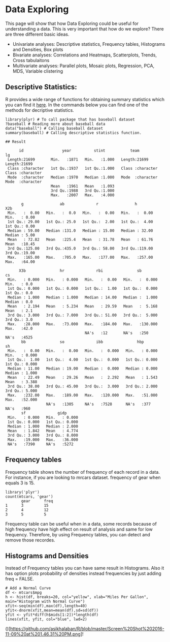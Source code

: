 
# Data Exploring

This page will show that how Data Exploring could be useful for understanding a data. 
This is very important that how do we explore? There are three different basic ideas. 
- Univariate analyses: Descriptive statistics, Frequency tables, Histograms and Densities, Box plots
- Bivariate analyses: Correlations and Heatmaps, Scatterplots, Trends, Cross tabulaitons
- Multivariate analyses: Parallel plots, Mosaic plots, Regression, PCA, MDS, Variable clistering


## Descriptive Statistics:

R provides a wide range of functions for obtaining summary statistics which you can find it [here](http://www.statmethods.net/stats/descriptives.html). 
In the commands below you can find one of the methods for decriptive statistics.
```
library(plyr) # To call package that has baseball dataset
?baseball # Reading more about baseball data
data("baseball") # Calling baseball dataset
summary(baseball) # Calling descriptive statistics function. 

## Result

      id                 year          stint           team                lg           
 Length:21699       Min.   :1871   Min.   :1.000   Length:21699       Length:21699      
 Class :character   1st Qu.:1937   1st Qu.:1.000   Class :character   Class :character  
 Mode  :character   Median :1970   Median :1.000   Mode  :character   Mode  :character  
                    Mean   :1961   Mean   :1.093                                        
                    3rd Qu.:1988   3rd Qu.:1.000                                        
                    Max.   :2007   Max.   :4.000                                        
                                                                                        
       g                ab              r                h               X2b       
 Min.   :  0.00   Min.   :  0.0   Min.   :  0.00   Min.   :  0.00   Min.   : 0.00  
 1st Qu.: 29.00   1st Qu.: 25.0   1st Qu.:  2.00   1st Qu.:  4.00   1st Qu.: 0.00  
 Median : 59.00   Median :131.0   Median : 15.00   Median : 32.00   Median : 5.00  
 Mean   : 72.82   Mean   :225.4   Mean   : 31.78   Mean   : 61.76   Mean   :10.45  
 3rd Qu.:125.00   3rd Qu.:435.0   3rd Qu.: 58.00   3rd Qu.:119.00   3rd Qu.:19.00  
 Max.   :165.00   Max.   :705.0   Max.   :177.00   Max.   :257.00   Max.   :64.00  
                                                                                   
      X3b               hr              rbi               sb                cs      
 Min.   : 0.000   Min.   : 0.000   Min.   :  0.00   Min.   :  0.000   Min.   : 0.0  
 1st Qu.: 0.000   1st Qu.: 0.000   1st Qu.:  1.00   1st Qu.:  0.000   1st Qu.: 0.0  
 Median : 1.000   Median : 1.000   Median : 14.00   Median :  1.000   Median : 0.0  
 Mean   : 2.194   Mean   : 5.234   Mean   : 29.59   Mean   :  5.168   Mean   : 2.1  
 3rd Qu.: 3.000   3rd Qu.: 7.000   3rd Qu.: 51.00   3rd Qu.:  5.000   3rd Qu.: 3.0  
 Max.   :28.000   Max.   :73.000   Max.   :184.00   Max.   :130.000   Max.   :42.0  
                                   NA's   :12       NA's   :250       NA's   :4525  
       bb               so              ibb               hbp               sh        
 Min.   :  0.00   Min.   :  0.00   Min.   :  0.000   Min.   : 0.000   Min.   : 0.000  
 1st Qu.:  1.00   1st Qu.:  4.00   1st Qu.:  0.000   1st Qu.: 0.000   1st Qu.: 0.000  
 Median : 11.00   Median : 19.00   Median :  0.000   Median : 0.000   Median : 1.000  
 Mean   : 22.49   Mean   : 29.26   Mean   :  2.292   Mean   : 1.543   Mean   : 3.388  
 3rd Qu.: 38.00   3rd Qu.: 45.00   3rd Qu.:  3.000   3rd Qu.: 2.000   3rd Qu.: 5.000  
 Max.   :232.00   Max.   :189.00   Max.   :120.000   Max.   :51.000   Max.   :52.000  
                  NA's   :1305     NA's   :7528      NA's   :377      NA's   :960     
       sf              gidp       
 Min.   : 0.000   Min.   : 0.000  
 1st Qu.: 0.000   1st Qu.: 0.000  
 Median : 1.000   Median : 2.000  
 Mean   : 1.842   Mean   : 4.774  
 3rd Qu.: 3.000   3rd Qu.: 8.000  
 Max.   :19.000   Max.   :36.000  
 NA's   :7390     NA's   :5272    
```

## Frequency tables

Frequency table shows the number of frequency of each record in a data. 
For instance, if you are looking to mrcars dataset. frequency of gear when equals 3 is 15. 
```
library('plyr')
count(mtcars, 'gear')
       gear      freq
1      3         15
2      4         12
3      5         5
```
Frequency table can be useful when in a data, some records because of high frequency have high effect on result of analysis and same for low frequency. Therefore, by using Frequency tables, you can detect and remove those recordes.


## Histograms and Densities

Instead of Frequency tables you can have same result in Histograms. Also it has option plots probability of densities instead frequencies by just adding freq = FALSE. 
```
# Add a Normal Curve
df <- mtcars$mpg 
h <- hist(df, breaks=20, col="yellow", xlab="Miles Per Gallon", main="Histogram with Normal Curve") 
xfit<-seq(min(df),max(df),length=40) 
yfit<-dnorm(xfit,mean=mean(df),sd=sd(df)) 
yfit <- yfit*diff(h$mids[1:2])*length(df) 
lines(xfit, yfit, col="blue", lwd=2)
```
()[https://github.com/asikhalaban/R/blob/master/Screen%20Shot%202016-11-09%20at%201.46.31%20PM.png]!
